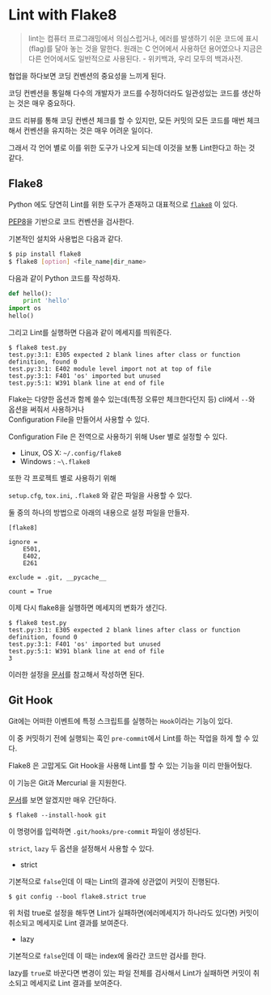 # Lint with Flake8

> lint는 컴퓨터 프로그래밍에서 의심스럽거나, 에러를 발생하기 쉬운 코드에 표시(flag)를 달아 놓는 것을 말한다. 원래는 C 언어에서 사용하던 용어였으나 지금은 다른 언어에서도 일반적으로 사용된다. - 위키백과, 우리 모두의 백과사전.

협업을 하다보면 코딩 컨벤션의 중요성을 느끼게 된다.

코딩 컨벤션을 통일해 다수의 개발자가 코드를 수정하더라도 일관성있는 코드를 생산하는 것은 매우 중요하다.

코드 리뷰를 통해 코딩 컨벤션 체크를 할 수 있지만, 모든 커밋의 모든 코드를 매번 체크해서 컨벤션을 유지하는 것은 매우 어려운 일이다.

그래서 각 언어 별로 이를 위한 도구가 나오게 되는데 이것을 보통 Lint한다고 하는 것 같다.

## Flake8

Python 에도 당연히 Lint를 위한 도구가 존재하고 대표적으로 [`flake8`](https://pypi.python.org/pypi/flake8) 이 있다.

[PEP8](https://www.python.org/dev/peps/pep-0008/)을 기반으로 코드 컨벤션을 검사한다.

기본적인 설치와 사용법은 다음과 같다.

```bash
$ pip install flake8
$ flake8 [option] <file_name|dir_name>
```

다음과 같이 Python 코드를 작성하자.

```python
def hello():
    print 'hello'
import os
hello()
```

그리고 Lint를 실행하면 다음과 같이 메세지를 띄워준다.

```
$ flake8 test.py
test.py:3:1: E305 expected 2 blank lines after class or function definition, found 0
test.py:3:1: E402 module level import not at top of file
test.py:3:1: F401 'os' imported but unused
test.py:5:1: W391 blank line at end of file
```

Flake는 다양한 옵션과 함께 쓸수 있는데(특정 오류만 체크한다던지 등) cli에서 `--`와 옵션을 써줘서 사용하거나  
Configuration File을 만들어서 사용할 수 있다.

Configuration File 은 전역으로 사용하기 위해 User 별로 설정할 수 있다.

- Linux, OS X: `~/.config/flake8`
- Windows : `~\.flake8`

또한 각 프로젝트 별로 사용하기 위해

`setup.cfg`, `tox.ini`, `.flake8` 와 같은 파일을 사용할 수 있다.

둘 중의 하나의 방법으로 아래의 내용으로 설정 파일을 만들자.

```
[flake8]

ignore =
    E501,
    E402,
    E261

exclude = .git, __pycache__

count = True
```

이제 다시 flake8을 실행하면 메세지의 변화가 생긴다.

```
$ flake8 test.py
test.py:3:1: E305 expected 2 blank lines after class or function definition, found 0
test.py:3:1: F401 'os' imported but unused
test.py:5:1: W391 blank line at end of file
3
```

이러한 설정을 [문서](http://flake8.pycqa.org/en/latest/user/options.html)를 참고해서 작성하면 된다.

## Git Hook

Git에는 어떠한 이벤트에 특정 스크립트를 실행하는 `Hook`이라는 기능이 있다.

이 중 커밋하기 전에 실행되는 훅인 `pre-commit`에서 Lint를 하는 작업을 하게 할 수 있다.

Flake8 은 고맙게도 Git Hook을 사용해 Lint를 할 수 있는 기능을 미리 만들어뒀다.

이 기능은 Git과 Mercurial 을 지원한다.

[문서](http://flake8.pycqa.org/en/latest/user/using-hooks.html)를 보면 알겠지만 매우 간단하다.

```
$ flake8 --install-hook git
```

이 명령어를 입력하면 `.git/hooks/pre-commit` 파일이 생성된다.

`strict`, `lazy` 두 옵션을 설정해서 사용할 수 있다.

- strict

기본적으로 `false`인데 이 때는 Lint의 결과에 상관없이 커밋이 진행된다.

```
$ git config --bool flake8.strict true
```

위 처럼 true로 설정을 해두면 Lint가 실패하면(에러메세지가 하나라도 있다면) 커밋이 취소되고 메세지로 Lint 결과를 보여준다.

- lazy

기본적으로 `false`인데 이 때는 index에 올라간 코드만 검사를 한다.

lazy를 `true`로 바꾼다면 변경이 있는 파일 전체를 검사해서 Lint가 실패하면 커밋이 취소되고 메세지로 Lint 결과를 보여준다.
